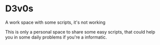 # D3v0s
A work space with some scripts, it's not working

This is only a personal space to share some easy scripts, that could help you in some daily problems if you're a informatic.
